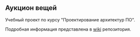 ## Аукцион вещей

Учебный проект по курсу "Проектирование архитектур ПО".

Подробная информация представлена в [wiki](https://github.com/physhock/shmot-market/wiki) репозитория.
